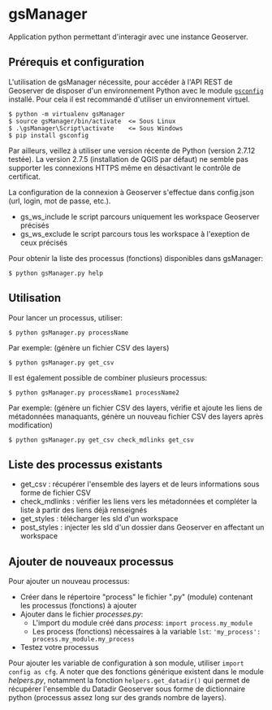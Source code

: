# gsManager

Application python permettant d'interagir avec une instance Geoserver.

## Prérequis et configuration

L'utilisation de gsManager nécessite, pour accéder à l'API REST de Geoserver de disposer d'un environnement Python avec le module [`gsconfig`](https://github.com/boundlessgeo/gsconfig) installé.
Pour cela il est recommandé d'utiliser un environnement virtuel.

```
$ python -m virtualenv gsManager
$ source gsManager/bin/activate  <= Sous Linux
$ .\gsManager\Script\activate    <= Sous Windows
$ pip install gsconfig
```

Par ailleurs, veillez à utiliser une version récente de Python (version 2.7.12 testée).
La version 2.7.5 (installation de QGIS par défaut) ne semble pas supporter les connexions HTTPS même en désactivant le contrôle de certificat.

La configuration de la connexion à Geoserver s'effectue dans config.json (url, login, mot de passe, etc.).

- gs_ws_include le script parcours uniquement les workspace Geoserver précisés
- gs_ws_exclude le script parcours tous les workspace à l'exeption de ceux précisés

Pour obtenir la liste des processus (fonctions) disponibles dans gsManager:
```
$ python gsManager.py help
```

## Utilisation

Pour lancer un processus, utiliser:
```
$ python gsManager.py processName
```
Par exemple: (génère un fichier CSV des layers)
```
$ python gsManager.py get_csv
```

Il est également possible de combiner plusieurs processus:
```
$ python gsManager.py processName1 processName2
```
Par exemple: (génère un fichier CSV des layers, vérifie et ajoute les liens de métadonnées manaquants, génère un nouveau fichier CSV des layers après modification)
```
$ python gsManager.py get_csv check_mdlinks get_csv
```

## Liste des processus existants

- get_csv : récupérer l'ensemble des layers et de leurs informations sous forme de fichier CSV
- check_mdlinks : vérifier les liens vers les métadonnées et compléter la liste à partir des liens déjà renseignés
- get_styles : télécharger les sld d'un workspace
- post_styles : injecter les sld d'un dossier dans Geoserver en affectant un workspace

## Ajouter de nouveaux processus

Pour ajouter un nouveau processus:
- Créer dans le répertoire "process" le fichier ".py" (module) contenant les processus (fonctions) à ajouter
- Ajouter dans le fichier _processes.py_:
    - L'import du module créé dans _process_: `import process.my_module`
    - Les process (fonctions) nécessaires à la variable `lst`: `'my_process': process.my_module.my_process`
- Testez votre processus

Pour ajouter les variable de configuration à son module, utiliser `import config as cfg`.
A noter que des fonctions générique existent dans le module _helpers.py_, notamment la fonction `helpers.get_datadir()` qui permet de récupérer l'ensemble du Datadir Geoserver sous forme de dictionnaire python (processus assez long sur des grands nombre de layers).
